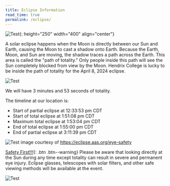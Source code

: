 ```yaml
---
title: Eclipse Information
read_time: true
permalink: /eclipse/
---
```

![Test](/blog/assets/images/TotalSolarEclipse.jpg){: height="250" width="400" align="center"}

A solar eclipse happens when the Moon is directly between our Sun and Earth, causing the Moon to cast a shadow onto Earth. Because the Earth, Moon, and Sun are moving, the shadow traces a path across the Earth. This area is called the "path of totality." Only people inside this path will see the Sun completely blocked from view by the Moon. Hendrix College is lucky to be inside the path of totality for the April 8, 2024 eclipse.

![Test](/blog/assets/images/map.png)

We will have 3 minutes and 53 seconds of totality.

The timeline at our location is:
- Start of partial eclipse at 12:33:53 pm CDT
- Start of total eclipse at 1:51:08 pm CDT
- Maximum total eclipse at 1:53:04 pm CDT
- End of total eclipse at 1:55:00 pm CDT
- End of partial eclipse at 3:11:39 pm CDT

 
 ![Test](/blog/assets/images/filtersafety.png)
 image courtesy of https://eclipse.aas.org/eye-safety

 [Safety First!!!](#link){: .btn .btn--warning} Please be aware that looking directly at the Sun during any time except totality can result in severe and permanent eye injury. Eclipse glasses, telescopes with solar filters, and other safe viewing methods will be available at the event.


![Test](/blog/assets/images/SolarEclipseInfo1.jpg)




